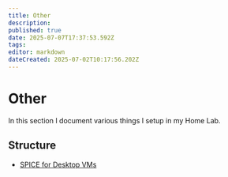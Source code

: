 ```yaml
---
title: Other
description: 
published: true
date: 2025-07-07T17:37:53.592Z
tags: 
editor: markdown
dateCreated: 2025-07-02T10:17:56.202Z
---
```


# Other

In this section I document various things I setup in my Home Lab.

## Structure
- [SPICE for Desktop VMs](/home_lab/other/spice)
